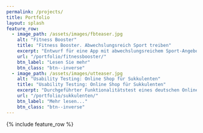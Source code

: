 ```yaml
---
permalink: /projects/
title: Portfolio
layout: splash
feature_row:
  - image_path: /assets/images/fbteaser.jpg
    alt: "Fitness Booster"
    title: "Fitness Booster. Abwechslungsreich Sport treiben"
    excerpt: "Entwurf für eine App mit abwechslungsreichem Sport-Angebot."
    url: "/portfolio/fitnessbooster/"
    btn_label: "Lesen Sie mehr"
    btn_class: "btn--inverse"
  - image_path: /assets/images/utteaser.jpg
    alt: "Usability Testing: Online Shop für Sukkulenten"
    title: "Usability Testing: Online Shop für Sukkulenten"
    excerpt: "Durchgeführter Funktionalitätstest eines deutschen Onlineshops für Kakteen und andere Sukkulenten."
    url: "/portfolio/sukkulenten/"
    btn_label: "Mehr lesen..."
    btn_class: "btn--inverse"
---
```


{% include feature_row %}
